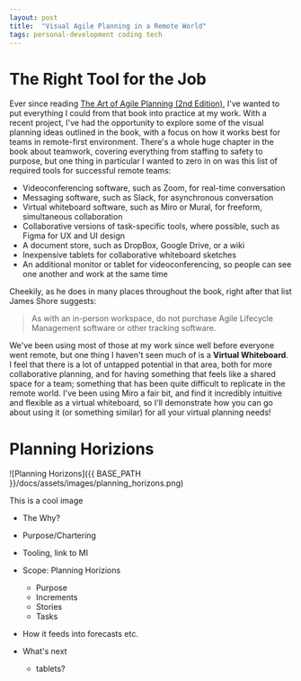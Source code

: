 ```yaml
---
layout: post
title:  "Visual Agile Planning in a Remote World"
tags: personal-development coding tech
---
```


# The Right Tool for the Job

Ever since reading [The Art of Agile Planning (2nd Edition)](https://www.jamesshore.com/v2/books/aoad2), I've wanted to put everything I could from that book into practice at my work.
With a recent project, I've had the opportunity to explore some of the visual planning ideas outlined in the book, with a focus on how it works best for teams in remote-first environment. There's a whole huge
chapter in the book about teamwork, covering everything from staffing to safety to purpose, but one thing in particular I wanted to zero in on was this list of required tools for successful remote teams:

- Videoconferencing software, such as Zoom, for real-time conversation
- Messaging software, such as Slack, for asynchronous conversation
- Virtual whiteboard software, such as Miro or Mural, for freeform, simultaneous collaboration
- Collaborative versions of task-specific tools, where possible, such as Figma for UX and UI design
- A document store, such as DropBox, Google Drive, or a wiki
- Inexpensive tablets for collaborative whiteboard sketches
- An additional monitor or tablet for videoconferencing, so people can see one another and work at the same time

Cheekily, as he does in many places throughout the book, right after that list James Shore suggests:

> As with an in-person workspace, do not purchase Agile Lifecycle Management software or other tracking software.

We've been using most of those at my work since well before everyone went remote, but one thing I haven't seen much of is a **Virtual Whiteboard**. I feel that there is a lot of untapped
potential in that area, both for more collaborative planning, and for having something that feels like a shared space for a team; something that has been quite difficult to replicate in the remote world. I've been using
Miro a fair bit, and find it incredibly intuitive and flexible as a virtual whiteboard, so I'll demonstrate how you can go about using it (or something similar) for all your virtual planning needs!

# Planning Horizions

![Planning Horizons]({{ BASE_PATH }}/docs/assets/images/planning_horizons.png)

This is a cool image






- The Why? 

- Purpose/Chartering


- Tooling, link to MI

- Scope: Planning Horizions



    - Purpose
    - Increments
    - Stories
    - Tasks
- How it feeds into forecasts etc.
- What's next
    - tablets?